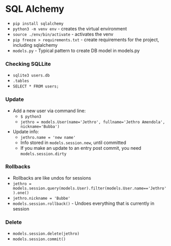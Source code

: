 # SQL Alchemy

- `pip install sqlalchemy`
- `python3 -m venv env` - creates the virtual environment
- `source ./env/bin/activate` - activates the venv
- `pip freeze > requirements.txt` - create requirements for the project, including sqlalchemy
- `models.py` - Typical pattern to create DB model in models.py

### Checking SQLLite
- `sqlite3 users.db`
- `.tables`
- `SELECT * FROM users;`

### Update
- Add a new user via command line: 
  - `$ python3`
  - `jethro = models.User(name='Jethro', fullname='Jethro Amendola', nickname='Bubba')`
- Update info:
  - `jethro.name = 'new name'`
  - Info stored in `models.session.new`, until committed
  - If you make an update to an entry post commit, you need `models.session.dirty`

### Rollbacks
- Rollbacks are like undos for sessions
- `jethro = models.session.query(models.User).filter(models.User.name=='Jethro').one()`
- `jethro.nickname = 'Bubbe'`
- `models.session.rollback()` - Undoes everything that is currently in session

### Delete
- `models.session.delete(jethro)`
- `models.session.commit()`